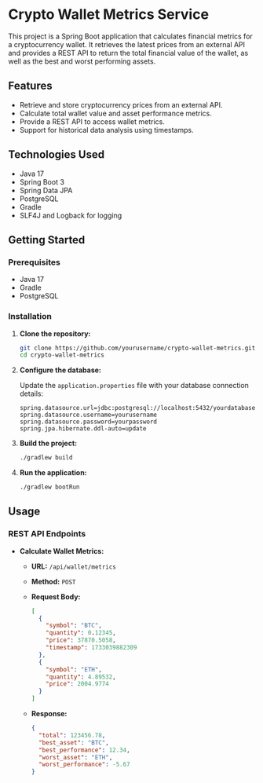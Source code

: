 
# Crypto Wallet Metrics Service

This project is a Spring Boot application that calculates financial metrics for a cryptocurrency wallet. It retrieves the latest prices from an external API and provides a REST API to return the total financial value of the wallet, as well as the best and worst performing assets.

## Features

- Retrieve and store cryptocurrency prices from an external API.
- Calculate total wallet value and asset performance metrics.
- Provide a REST API to access wallet metrics.
- Support for historical data analysis using timestamps.

## Technologies Used

- Java 17
- Spring Boot 3
- Spring Data JPA
- PostgreSQL
- Gradle
- SLF4J and Logback for logging

## Getting Started

### Prerequisites

- Java 17
- Gradle
- PostgreSQL

### Installation

1. **Clone the repository:**

   ```bash
   git clone https://github.com/yourusername/crypto-wallet-metrics.git
   cd crypto-wallet-metrics
   

2. **Configure the database:**

   Update the `application.properties` file with your database connection details:

   ```properties
   spring.datasource.url=jdbc:postgresql://localhost:5432/yourdatabase
   spring.datasource.username=yourusername
   spring.datasource.password=yourpassword
   spring.jpa.hibernate.ddl-auto=update
   ```

3. **Build the project:**     

   ```bash
   ./gradlew build
   ```

4. **Run the application:** 

   ```bash
   ./gradlew bootRun
   ```

## Usage

### REST API Endpoints

- **Calculate Wallet Metrics:**

  - **URL:** `/api/wallet/metrics`
  - **Method:** `POST`
  - **Request Body:**

    ```json
    [
      {
        "symbol": "BTC",
        "quantity": 0.12345,
        "price": 37870.5058,
        "timestamp": 1733039882309
      },
      {
        "symbol": "ETH",
        "quantity": 4.89532,
        "price": 2004.9774
      }
    ]
    ```

  - **Response:**

    ```json
    {
      "total": 123456.78,
      "best_asset": "BTC",
      "best_performance": 12.34,
      "worst_asset": "ETH",
      "worst_performance": -5.67
    }
    ```
